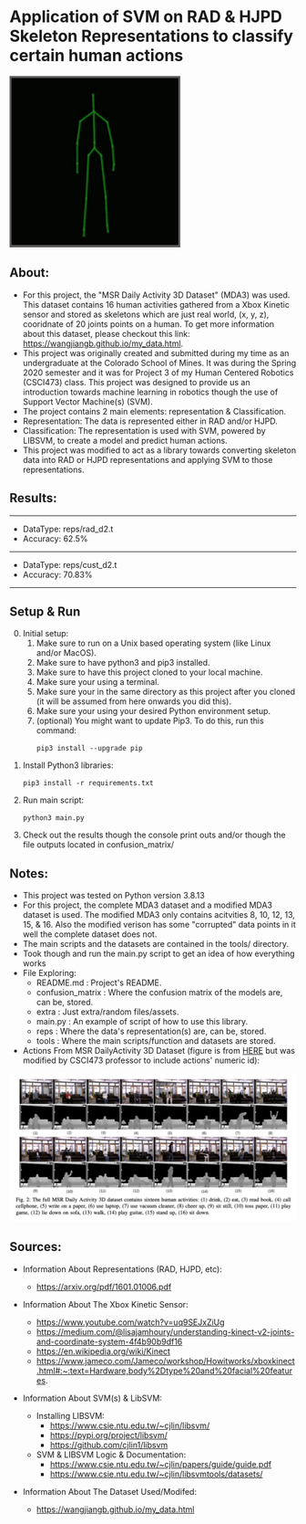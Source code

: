 # Application of SVM on RAD & HJPD Skeleton Representations to classify certain human actions

<img width="300" alt="skr" src="./assets/kinect_skeleton.png">

## About:
- For this project, the "MSR Daily Activity 3D Dataset" (MDA3) was used. This dataset contains 16 human activities gathered from a Xbox Kinetic sensor and stored as skeletons which are just real world, (x, y, z), cooridnate of 20 joints points on a human. To get more information about this dataset, please checkout this link: https://wangjiangb.github.io/my_data.html.
- This project was originally created and submitted during my time as an undergraduate at the Colorado School of Mines. It was during the Spring 2020 semester and it was for Project 3 of my Human Centered Robotics (CSCI473) class. This project was designed to provide us an introduction towards machine learning in robotics though the use of Support Vector Machine(s) (SVM).
- The project contains 2 main elements: representation & Classification.
- Representation: The data is represented either in RAD and/or HJPD.
- Classification: The representation is used with SVM, powered by LIBSVM, to create a model and predict human actions.
- This project was modified to act as a library towards converting skeleton data into RAD or HJPD representations and applying SVM to those representations. 

## Results:
-----------------------------------------------------------
- DataType: reps/rad_d2.t
- Accuracy: 62.5%
-----------------------------------------------------------
- DataType: reps/cust_d2.t
- Accuracy: 70.83%
-----------------------------------------------------------

## Setup & Run
0. Initial setup:
    1. Make sure to run on a Unix based operating system (like Linux and/or MacOS).
    2. Make sure to have python3 and pip3 installed.
    3. Make sure to have this project cloned to your local machine.
    4. Make sure your using a terminal.
    5. Make sure your in the same directory as this project after you cloned (it will be assumed from here onwards you did this).
    6. Make sure your using your desired Python environment setup. 
    7. (optional) You might want to update Pip3. To do this, run this command:
        ```
        pip3 install --upgrade pip
        ```
1. Install Python3 libraries:
    ```
    pip3 install -r requirements.txt
    ```
2. Run main script:
    ```
    python3 main.py
    ```
3. Check out the results though the console print outs and/or though the file outputs located in confusion_matrix/

## Notes:
- This project was tested on Python version 3.8.13
- For this project, the complete MDA3 dataset and a modified MDA3 dataset is used. The modified MDA3 only contains acitvities 8, 10, 12, 13, 15, & 16. Also the modified verison has some "corrupted" data points in it well the complete dataset does not.
- The main scripts and the datasets are contained in the tools/ directory.
- Took though and run the main.py script to get an idea of how everything works
- File Exploring:
    - README.md : Project's README.
    - confusion_matrix : Where the confusion matrix of the models are, can be, stored.
    - extra : Just extra/random files/assets.
    - main.py : An example of script of how to use this library.
    - reps : Where the data's representation(s) are, can be, stored.
    - tools : Where the main scripts/function and datasets are stored.
- Actions From MSR DailyActivity 3D Dataset (figure is from [HERE](https://wangjiangb.github.io/my_data.html) but was modified by CSCI473 professor to include actions' numeric id):
<img width="701" alt="3" src="./assets/MSRDA_dataset.png">

## Sources:
- Information About Representations (RAD, HJPD, etc):
    - https://arxiv.org/pdf/1601.01006.pdf

- Information About The Xbox Kinetic Sensor:
    - https://www.youtube.com/watch?v=uq9SEJxZiUg
    - https://medium.com/@lisajamhoury/understanding-kinect-v2-joints-and-coordinate-system-4f4b90b9df16
    - https://en.wikipedia.org/wiki/Kinect
    - https://www.jameco.com/Jameco/workshop/Howitworks/xboxkinect.html#:~:text=Hardware,body%2Dtype%20and%20facial%20features.

- Information About SVM(s) & LibSVM:
    - Installing LIBSVM:
        - https://www.csie.ntu.edu.tw/~cjlin/libsvm/
        - https://pypi.org/project/libsvm/
        - https://github.com/cjlin1/libsvm
    - SVM & LIBSVM Logic & Documentation:
        - https://www.csie.ntu.edu.tw/~cjlin/papers/guide/guide.pdf
        - https://www.csie.ntu.edu.tw/~cjlin/libsvmtools/datasets/

- Information About The Dataset Used/Modifed:
    - https://wangjiangb.github.io/my_data.html
